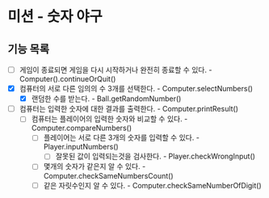 # 미션 - 숫자 야구

## 기능 목록
- [ ] 게임이 종료되면 게임을 다시 시작하거나 완전히 종료할 수 있다. - Computer().continueOrQuit()
- [x] 컴퓨터의 서로 다른 임의의 수 3개를 선택한다. - Computer.selectNumbers()
    - [x] 랜덤한 수를 받는다. - Ball.getRandomNumber()
- [ ] 컴퓨터는 입력한 숫자에 대한 결과를 출력한다. - Computer.printResult()
    - [ ] 컴퓨터는 플레이어의 입력한 숫자와 비교할 수 있다. - Computer.compareNumbers()
        - [ ] 플레이어는 서로 다른 3개의 숫자를 입력할 수 있다. - Player.inputNumbers()
            - [ ] 잘못된 값이 입력되는것을 검사한다. - Player.checkWrongInput()
        - [ ] 몇개의 숫자가 같은지 알 수 있다. - Computer.checkSameNumbersCount()
        - [ ] 같은 자릿수인지 알 수 있다. - Computer.checkSameNumberOfDigit()